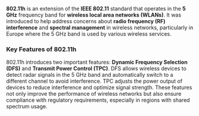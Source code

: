 **802.11h** is an extension of the **IEEE 802.11** standard that operates in the **5 GHz** frequency band for **wireless local area networks (WLANs)**. It was introduced to help address concerns about **radio frequency (RF) interference** and **spectral management** in wireless networks, particularly in Europe where the 5 GHz band is used by various wireless services.

### **Key Features of 802.11h**

802.11h introduces two important features: **Dynamic Frequency Selection (DFS)** and **Transmit Power Control (TPC)**. DFS allows wireless devices to detect radar signals in the 5 GHz band and automatically switch to a different channel to avoid interference. TPC adjusts the power output of devices to reduce interference and optimize signal strength. These features not only improve the performance of wireless networks but also ensure compliance with regulatory requirements, especially in regions with shared spectrum usage.